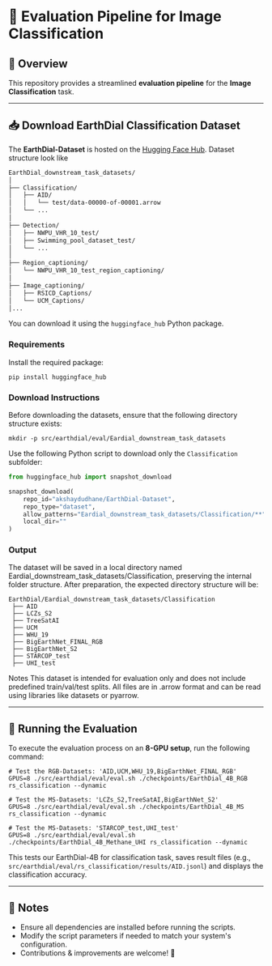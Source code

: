 # 📌 Evaluation Pipeline for Image Classification

## 🌟 Overview
This repository provides a streamlined **evaluation pipeline** for the **Image Classification** task.

---


## 📥 Download EarthDial Classification Dataset

The **EarthDial-Dataset** is hosted on the [Hugging Face Hub](https://huggingface.co/datasets/akshaydudhane/EarthDial-Dataset). 
Dataset structure look like

```bash
EarthDial_downstream_task_datasets/
│
├── Classification/
│   ├── AID/
│   │   └── test/data-00000-of-00001.arrow
│   └── ...
│
├── Detection/
│   ├── NWPU_VHR_10_test/
│   ├── Swimming_pool_dataset_test/
│   └── ...
│
├── Region_captioning/
│   └── NWPU_VHR_10_test_region_captioning/
│
├── Image_captioning/
│   ├── RSICD_Captions/
│   └── UCM_Captions/
│...
```

You can download it using the `huggingface_hub` Python package.


### Requirements

Install the required package:

```shell
pip install huggingface_hub
```

### Download Instructions

Before downloading the datasets, ensure that the following directory structure exists:

```shell
mkdir -p src/earthdial/eval/Eardial_downstream_task_datasets
```
Use the following Python script to download only the `Classification` subfolder:

```python
from huggingface_hub import snapshot_download

snapshot_download(
    repo_id="akshaydudhane/EarthDial-Dataset",
    repo_type="dataset",
    allow_patterns="Eardial_downstream_task_datasets/Classification/**",
    local_dir=""
)
````

### Output
The dataset will be saved in a local directory named Eardial_downstream_task_datasets/Classification, preserving the internal folder structure. After preparation, the expected directory structure will be:

```shell
EarthDial/Eardial_downstream_task_datasets/Classification
 ├── AID
 ├── LCZs_S2
 ├── TreeSatAI
 ├── UCM
 ├── WHU_19 
 ├── BigEarthNet_FINAL_RGB
 ├── BigEarthNet_S2
 ├── STARCOP_test
 ├── UHI_test
```



Notes
This dataset is intended for evaluation only and does not include predefined train/val/test splits. All files are in .arrow format and can be read using libraries like datasets or pyarrow.


---

## 🚀 Running the Evaluation

To execute the evaluation process on an **8-GPU setup**, run the following command:

```shell
# Test the RGB-Datasets: 'AID,UCM,WHU_19,BigEarthNet_FINAL_RGB'
GPUS=8 ./src/earthdial/eval/eval.sh ./checkpoints/EarthDial_4B_RGB rs_classification --dynamic

# Test the MS-Datasets: 'LCZs_S2,TreeSatAI,BigEarthNet_S2'
GPUS=8 ./src/earthdial/eval/eval.sh ./checkpoints/EarthDial_4B_MS rs_classification --dynamic

# Test the MS-Datasets: 'STARCOP_test,UHI_test'
GPUS=8 ./src/earthdial/eval/eval.sh ./checkpoints/EarthDial_4B_Methane_UHI rs_classification --dynamic
```

This tests our EarthDial-4B for classification task, saves result files (e.g., `src/earthdial/eval/rs_classification/results/AID.jsonl`) and displays the classification accuracy.

---

## 📌 Notes
- Ensure all dependencies are installed before running the scripts.
- Modify the script parameters if needed to match your system's configuration.
- Contributions & improvements are welcome! 🚀

